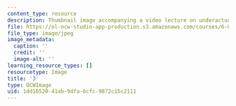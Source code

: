 ```yaml
---
content_type: resource
description: Thumbnail image accompanying a video lecture on underactuated robotics.
file: https://ol-ocw-studio-app-production.s3.amazonaws.com/courses/6-832-underactuated-robotics-spring-2009/1dd1652041ab9dfa6cfc9872c15c2111_3.jpg
file_type: image/jpeg
image_metadata:
  caption: ''
  credit: ''
  image-alt: ''
learning_resource_types: []
resourcetype: Image
title: '3'
type: OCWImage
uid: 1dd16520-41ab-9dfa-6cfc-9872c15c2111
---
```

